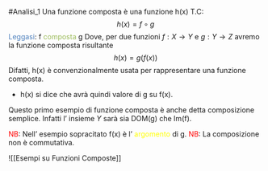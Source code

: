 #Analisi_1 
Una funzione composta è una funzione h(x) T.C:
$$h(x)=  f \circ g $$
<font color="#4f81bd">Leggasi</font>: f <font color="#9bbb59">composta</font> g
Dove, per due funzioni $f:X\to Y$ e $g: Y\to Z$
avremo la funzione composta risultante  $$h(x) =g(f(x))$$
Difatti, h(x) è convenzionalmente usata per rappresentare una funzione composta.
- h(x) si dice che avrà quindi valore di g su f(x).

Questo primo esempio di funzione composta è anche detta composizione semplice.
Infatti l’ insieme $Y$ sarà sia DOM(g) che Im(f).

<font color="#ff0000">NB</font>: Nell’ esempio sopracitato f(x) è l’ <font color="#ffff00">argomento</font> di g.
<font color="#ff0000">NB</font>: La composizione non è commutativa.


![[Esempi su Funzioni Composte]]


